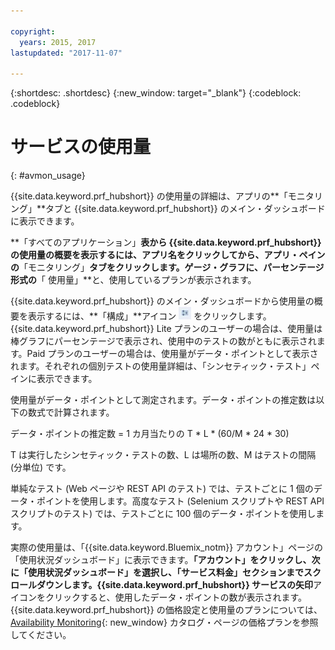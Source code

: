 ```yaml
---

copyright:
  years: 2015, 2017
lastupdated: "2017-11-07"

---
```


{:shortdesc: .shortdesc}
{:new_window: target="_blank"}
{:codeblock: .codeblock}

# サービスの使用量
{: #avmon_usage}

{{site.data.keyword.prf_hubshort}} の使用量の詳細は、アプリの**「モニタリング」**タブと {{site.data.keyword.prf_hubshort}} のメイン・ダッシュボードに表示できます。

**「すべてのアプリケーション」**表から {{site.data.keyword.prf_hubshort}} の使用量の概要を表示するには、アプリ名をクリックしてから、アプリ・ペインの**「モニタリング」**タブをクリックします。ゲージ・グラフに、パーセンテージ形式の**「
使用量」**と、使用しているプランが表示されます。

{{site.data.keyword.prf_hubshort}} のメイン・ダッシュボードから使用量の概要を表示するには、**「構成」**アイコン ![「構成」アイコン](images/config_icn_white_smll.jpg) をクリックします。{{site.data.keyword.prf_hubshort}} Lite プランのユーザーの場合は、使用量は棒グラフにパーセンテージで表示され、使用中のテストの数がともに表示されます。Paid プランのユーザーの場合は、使用量がデータ・ポイントとして表示されます。それぞれの個別テストの使用量詳細は、「シンセティック・テスト」ペインに表示できます。

使用量がデータ・ポイントとして測定されます。データ・ポイントの推定数は以下の数式で計算されます。

データ・ポイントの推定数 = 1 カ月当たりの T \* L \* (60/M \* 24 \* 30)

T は実行したシンセティック・テストの数、L は場所の数、M はテストの間隔 (分単位) です。

単純なテスト (Web ページや REST API のテスト) では、テストごとに 1 個のデータ・ポイントを使用します。高度なテスト (Selenium スクリプトや REST API スクリプトのテスト) では、テストごとに 100 個のデータ・ポイントを使用します。

実際の使用量は、「{{site.data.keyword.Bluemix_notm}} アカウント」ページの「使用状況ダッシュボード」に表示できます。**「アカウント」**をクリックし、次に**「使用状況ダッシュボード」**を選択し、**「サービス料金」**セクションまでスクロールダウンします。{{site.data.keyword.prf_hubshort}} サービスの**矢印**アイコンをクリックすると、使用したデータ・ポイントの数が表示されます。{{site.data.keyword.prf_hubshort}} の価格設定と使用量のプランについては、[Availability Monitoring](https://console.{DomainName}/catalog/services/availability-monitoring/ "(新規のタブまたはウィンドウで開く)"){: new_window} カタログ・ページの価格プランを参照してください。
